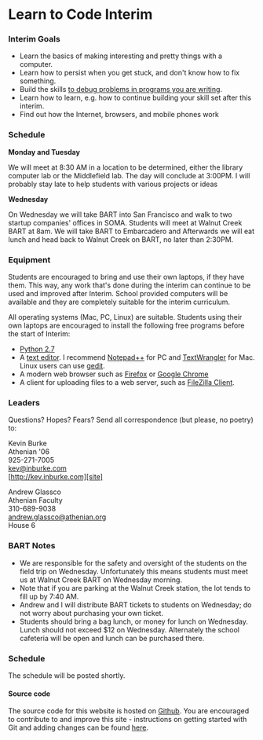 <title>Learn to Code</title>
<link href="http://kevinburke.bitbucket.org/markdowncss/markdown.css" rel="stylesheet"></link>

# Learn to Code Interim

### Interim Goals

* Learn the basics of making interesting and pretty things with a computer.
* Learn how to persist when you get stuck, and don't know how to fix something.
* Build the skills [to debug problems in programs you are writing][xkcd].
* Learn how to learn, e.g. how to continue building your skill set after this
  interim.
* Find out how the Internet, browsers, and mobile phones work

[xkcd]: http://xkcd.com/722/

### Schedule

**Monday and Tuesday**

We will meet at 8:30 AM in a location to be determined, either the library
computer lab or the Middlefield lab. The day will conclude at 3:00PM. I will
probably stay late to help students with various projects or ideas


**Wednesday**

On Wednesday we will take BART into San Francisco and walk to two startup
companies' offices in SOMA. Students will meet at Walnut Creek BART at 8am. We
will take BART to Embarcadero and Afterwards we will eat lunch and head back to
Walnut Creek on BART, no later than 2:30PM.


### Equipment

Students are encouraged to bring and use their own laptops, if they have them.
This way, any work that's done during the interim can continue to be used and
improved after Interim. School provided computers will be available and they
are completely suitable for the interim curriculum.

All operating systems (Mac, PC, Linux) are suitable. Students using their own
laptops are encouraged to install the following free programs before the start
of Interim:

- [Python 2.7](http://wiki.python.org/moin/BeginnersGuide/Download)
- A [text editor][editor]. I recommend [Notepad++][notepad] for PC and
  [TextWrangler][wrangler] for Mac. Linux users can use [gedit][gedit].
- A modern web browser such as [Firefox][firefox] or [Google Chrome][chrome]
- A client for uploading files to a web server, such as [FileZilla Client][filezilla].

### Leaders

Questions? Hopes? Fears? Send all correspondence (but please, no poetry) to:

Kevin Burke<br/>
Athenian '06<br />
925-271-7005<br />
[kev@inburke.com][email]<br />
[http://kev.inburke.com][site]<br />

[email]: mailto:kev@inburke.com
[site]: http://kev.inburke.com

Andrew Glassco<br/>
Athenian Faculty<br />
310-689-9038<br />
[andrew.glassco@athenian.org][andrew-email]<br />
House 6<br />

[andrew-email]: mailto:andrew.glassco@athenian.org


### BART Notes

- We are responsible for the safety and oversight of the students on the field
trip on Wednesday. Unfortunately this means students must meet us at Walnut
Creek BART on Wednesday morning.
- Note that if you are parking at the Walnut Creek station, the lot tends to
fill up by 7:40 AM.
- Andrew and I will distribute BART tickets to students on Wednesday; do not
worry about purchasing your own ticket.
- Students should bring a bag lunch, or money for lunch on Wednesday. Lunch
should not exceed $12 on Wednesday. Alternately the school cafeteria will be
open and lunch can be purchased there.

[notepad]: http://notepad-plus-plus.org/
[wrangler]: http://www.barebones.com/products/textwrangler/
[editor]: http://www.lifehack.org/articles/technology/why-geeks-love-plain-text-and-why-you-should-too.html
[gedit]: http://projects.gnome.org/gedit/
[firefox]: http://www.mozilla.org/en-US/firefox/new/
[chrome]: https://www.google.com/intl/en/chrome/browser/
[filezilla]: http://filezilla-project.org/

### Schedule

The schedule will be posted shortly.

#### Source code

The source code for this website is hosted on [Github][athenian.me]. You are
encouraged to contribute to and improve this site - instructions on getting
started with Git and adding changes can be found [here][bootcamp].

[athenian.me]: https://github.com/kevinburke/athenian.me
[bootcamp]: https://help.github.com/categories/54/articles

